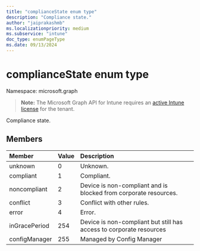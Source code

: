 ```yaml
---
title: "complianceState enum type"
description: "Compliance state."
author: "jaiprakashmb"
ms.localizationpriority: medium
ms.subservice: "intune"
doc_type: enumPageType
ms.date: 09/13/2024
---
```


# complianceState enum type

Namespace: microsoft.graph

> **Note:** The Microsoft Graph API for Intune requires an [active Intune license](https://go.microsoft.com/fwlink/?linkid=839381) for the tenant.

Compliance state.

## Members
|Member|Value|Description|
|:---|:---|:---|
|unknown|0|Unknown.|
|compliant|1|Compliant.|
|noncompliant|2|Device is non-compliant and is blocked from corporate resources.|
|conflict|3|Conflict with other rules.|
|error|4|Error.|
|inGracePeriod|254|Device is non-compliant but still has access to corporate resources|
|configManager|255|Managed by Config Manager|
